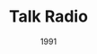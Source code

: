 ---
layout: productions
title: Talk Radio
date: 1991
featured_image: 
category:
Theatre: Players by the Sea
cast:
crew:
  Director: Michael Lipp
external_links:
---